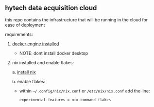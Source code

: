 ## hytech data acquisition cloud

this repo contains the infrastructure that will be running in the cloud for ease of deployment

requirements:

1. [docker engine installed](https://docs.docker.com/engine/install/) 
    - NOTE: dont install docker desktop

2. nix installed and enable flakes:

    a. [install nix](https://nixos.org/download)

    b. enable flakes:

    - within `~/.config/nix/nix.conf` or `/etc/nix/nix.conf` add the line:
        
        ```
        experimental-features = nix-command flakes
        ```

